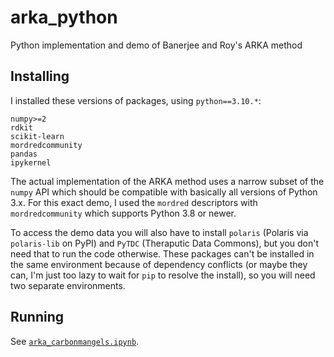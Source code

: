 # arka_python

Python implementation and demo of Banerjee and Roy's ARKA method

## Installing

I installed these versions of packages, using `python==3.10.*`:

```
numpy>=2
rdkit
scikit-learn
mordredcommunity
pandas
ipykernel
```

The actual implementation of the ARKA method uses a narrow subset of the `numpy` API which should be compatible with basically all versions of Python 3.x.
For this exact demo, I used the `mordred` descriptors with `mordredcommunity` which supports Python 3.8 or newer.

To access the demo data you will also have to install `polaris` (Polaris via `polaris-lib` on PyPI) and `PyTDC` (Theraputic Data Commons), but you don't need that to run the code otherwise.
These packages can't be installed in the same environment because of dependency conflicts (or maybe they can, I'm just too lazy to wait for `pip` to resolve the install), so you will need two separate environments.

## Running

See [`arka_carbonmangels.ipynb`](./arka_carbonmangels.ipynb).
